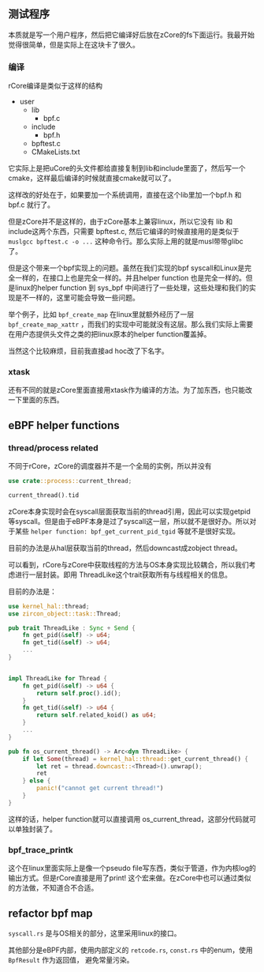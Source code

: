 ## 测试程序

本质就是写一个用户程序，然后把它编译好后放在zCore的fs下面运行。我最开始觉得很简单，但是实际上在这块卡了很久。

### 编译

rCore编译是类似于这样的结构

- user
  - lib
    - bpf.c
  - include
    - bpf.h
  - bpftest.c
  - CMakeLists.txt

它实际上是把uCore的头文件都给直接复制到lib和include里面了，然后写一个cmake，这样最后编译的时候就直接cmake就可以了。

这样改的好处在于，如果要加一个系统调用，直接在这个lib里加一个bpf.h 和 bpf.c 就行了。

但是zCore并不是这样的，由于zCore基本上兼容linux，所以它没有 lib 和 include这两个东西，只需要 bpftest.c, 然后它编译的时候直接用的是类似于 `muslgcc bpftest.c -o ...` 这种命令行。那么实际上用的就是musl带带glibc了。

但是这个带来一个bpf实现上的问题。虽然在我们实现的bpf syscall和Linux是完全一样的，在接口上也是完全一样的。并且helper function 也是完全一样的。但是linux的helper function 到 sys_bpf 中间进行了一些处理，这些处理和我们的实现是不一样的，这里可能会导致一些问题。

举个例子，比如 `bpf_create_map` 在linux里就额外经历了一层 `bpf_create_map_xattr` ，而我们的实现中可能就没有这层。那么我们实际上需要在用户态提供头文件之类的把linux原本的helper function覆盖掉。

当然这个比较麻烦，目前我直接ad hoc改了下名字。

### xtask

还有不同的就是zCore里面直接用xtask作为编译的方法。为了加东西，也只能改一下里面的东西。

## eBPF helper functions

### thread/process related

不同于rCore，zCore的调度器并不是一个全局的实例，所以并没有

```rust
use crate::process::current_thread;

current_thread().tid 
```

zCore本身实现时会在syscall层面获取当前的thread引用，因此可以实现getpid等syscall。但是由于eBPF本身是过了syscall这一层，所以就不是很好办。所以对于某些	`helper function: bpf_get_current_pid_tgid` 等就不是很好实现。

目前的办法是从hal层获取当前的thread，然后downcast成zobject thread。

可以看到，rCore与zCore中获取线程的方法与OS本身实现比较耦合，所以我们考虑进行一层封装。即用 ThreadLike这个trait获取所有与线程相关的信息。

目前的办法是：

```rust
use kernel_hal::thread;
use zircon_object::task::Thread;

pub trait ThreadLike : Sync + Send {
    fn get_pid(&self) -> u64;
    fn get_tid(&self) -> u64;
    ...
}


impl ThreadLike for Thread {
    fn get_pid(&self) -> u64 {
        return self.proc().id();
    }
    fn get_tid(&self) -> u64 {
        return self.related_koid() as u64;
    }
    ...
}

pub fn os_current_thread() -> Arc<dyn ThreadLike> {
    if let Some(thread) = kernel_hal::thread::get_current_thread() {
        let ret = thread.downcast::<Thread>().unwrap();
        ret
    } else {
        panic!("cannot get current thread!")
    }
}
```

这样的话，helper function就可以直接调用 os_current_thread，这部分代码就可以单独封装了。

### bpf_trace_printk

这个在linux里面实际上是像一个pseudo file写东西，类似于管道，作为内核log的输出方式。但是rCore直接是用了print! 这个宏来做。在zCore中也可以通过类似的方法做，不知道合不合适。



## refactor bpf map

`syscall.rs` 是与OS相关的部分，这里采用linux的接口。

其他部分是eBPF内部，使用内部定义的 `retcode.rs`, `const.rs` 中的enum，使用 `BpfResult` 作为返回值， 避免常量污染。

